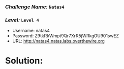 ### *Challenge Name:* **`Natas4`**
### *Level:* **`Level 4`**


- Username: natas4
- Password: Z9tkRkWmpt9Qr7XrR5jWRkgOU901swEZ
- URL: http://natas4.natas.labs.overthewire.org

# Solution:
